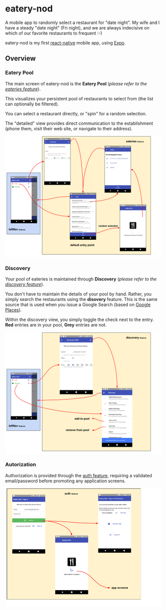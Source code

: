 # eatery-nod

A mobile app to randomly select a restaurant for "date night".  My
wife and I have a steady "date night" (Fri night), and we are always
indecisive on which of our favorite restaurants to frequent :-)

eatery-nod is my first
[react-native](https://facebook.github.io/react-native/) mobile app,
using [Expo](https://expo.io/).

## Overview

### Eatery Pool

The main screen of eatery-nod is the **Eatery Pool** (_please refer to
the [eateries feature](src/feature/views/eateries)_).

This visualizes your persistent pool of restaurants to select from
(the list can optionally be filtered).

You can select a restaurant directly, or "spin" for a random
selection.

The "detailed" view provides direct communication to the establishment
(phone them, visit their web site, or navigate to their address).

![Screen Flow](src/feature/views/eateries/docs/ScreenFlow.png)


### Discovery

Your pool of eateries is maintained through **Discovery** (_please
refer to the [discovery feature](src/feature/views/discovery)_).

You don't have to maintain the details of your pool by hand.  Rather,
you simply search the restaurants using the **disovery** feature.
This is the same source that is used when you issue a Google Search
(based on [Google Places](https://developers.google.com/places/)).

Within the discovery view, you simply toggle the check next to the
entry.  **Red** entries are in your pool, **Grey** entries are not.

![Screen Flow](src/feature/views/discovery/docs/ScreenFlow.png)


### Autorization

Authorization is provided through the [auth
feature](src/feature/auth), requiring a validated email/password
before promoting any application screens.

![Screen Flow](src/feature/auth/docs/ScreenFlow.png)
